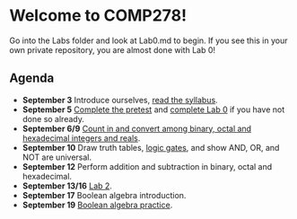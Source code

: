 # Welcome to COMP278!

Go into the Labs folder and look at Lab0.md to begin.
If you see this in your own private repository, you are almost done with Lab 0!

## Agenda

* **September 3** Introduce ourselves, [read the syllabus](https://github.com/lawrancej/COMP278/blob/master/SyllabusCOMP278Lawrance.docx).
* **September 5** [Complete the pretest](https://docs.google.com/forms/d/1VkxOzu9nwzDt4SuFOXCnEMKvP5tulhHJSkN4_cyraCM/viewform) and [complete Lab 0](https://github.com/lawrancej/COMP278/blob/master/Labs/Lab0.md) if you have not done so already.
* **September 6/9** [Count in and convert among binary, octal and hexadecimal integers and reals](https://github.com/lawrancej/COMP278/blob/master/Labs/Lab1.md).
* **September 10** Draw truth tables, [logic gates](https://docs.google.com/forms/d/1K0-eoZBi5kZnt5w14y3PucNQbFNBK5WVh26-oJsNlXQ/viewform), and show AND, OR, and NOT are universal.
* **September 12** Perform addition and subtraction in binary, octal and hexadecimal.
* **September 13/16** [Lab 2](https://github.com/lawrancej/COMP278/blob/master/Labs/Lab2.md).
* **September 17** Boolean algebra introduction.
* **September 19** [Boolean algebra practice](https://github.com/lawrancej/COMP278/blob/master/InClass/booleanAlgebra.md).
